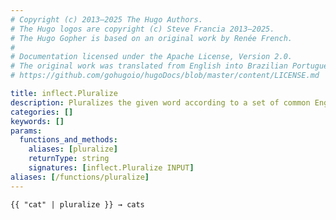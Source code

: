 ```yaml
---
# Copyright (c) 2013–2025 The Hugo Authors.
# The Hugo logos are copyright (c) Steve Francia 2013–2025.
# The Hugo Gopher is based on an original work by Renée French.
#
# Documentation licensed under the Apache License, Version 2.0.
# The original work was translated from English into Brazilian Portuguese.
# https://github.com/gohugoio/hugoDocs/blob/master/content/LICENSE.md

title: inflect.Pluralize
description: Pluralizes the given word according to a set of common English pluralization rules.
categories: []
keywords: []
params:
  functions_and_methods:
    aliases: [pluralize]
    returnType: string
    signatures: [inflect.Pluralize INPUT]
aliases: [/functions/pluralize]
---
```


```go-html-template
{{ "cat" | pluralize }} → cats
```
